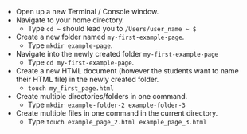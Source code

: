 * Open up a new Terminal / Console window.
* Navigate to your home directory.
  * Type `cd ~` should lead you to `/Users/user_name ~ $`
* Create a new folder named `my-first-example-page`.
  * Type `mkdir example-page`.
* Navigate into the newly created folder `my-first-example-page`
  * Type `cd my-first-example-page`.
* Create a new HTML document (however the students want to name their HTML file) in the newly created folder.
  * `touch my_first_page.html`
* Create multiple directories/folders in one command.
  * Type `mkdir example-folder-2 example-folder-3`
* Create multiple files in one command in the current directory.
  * Type `touch example_page_2.html example_page_3.html`
